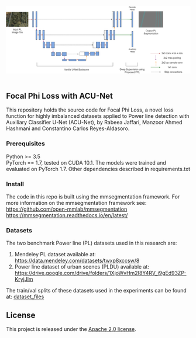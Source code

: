<div align="center">
  <img src="acunet.png" width="600"/>
</div>
<br />



## Focal Phi Loss with ACU-Net

This repository holds the source code for Focal Phi Loss, a novel loss function for highly imbalanced datasets applied to Power line detection with Auxiliary Classifier U-Net (ACU-Net), by Rabeea Jaffari, Manzoor Ahmed Hashmani and Constantino Carlos Reyes-Aldasoro.


### Prerequisites
Python >= 3.5  
PyTorch == 1.7, tested on CUDA 10.1. The models were trained and evaluated on PyTorch 1.7.
Other dependencies described in requirements.txt  

### Install
The code in this repo is built using the mmsegmentation framework. For more information on the mmsegmentation framework see:  
https://github.com/open-mmlab/mmsegmentation  
https://mmsegmentation.readthedocs.io/en/latest/  

### Datasets
The two benchmark Power line (PL) datasets used in this research are:
1. Mendeley PL dataset available at: https://data.mendeley.com/datasets/twxp8xccsw/8  
2. Power line dataset of urban scenes (PLDU) available at: https://drive.google.com/drive/folders/1XjoWvHm2I8Y4RV_i9gEd93ZP-KryjJlm  

The train/val splits of these datasets used in the experiments can be found at: [dataset_files](../dataset_files)

## License

This project is released under the [Apache 2.0 license](LICENSE).


